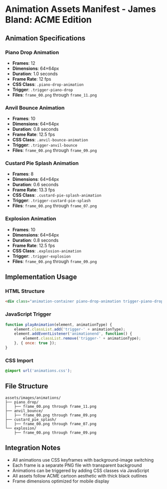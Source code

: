 # Animation Assets Manifest - James Bland: ACME Edition

## Animation Specifications

### Piano Drop Animation
- **Frames**: 12
- **Dimensions**: 64×64px
- **Duration**: 1.0 seconds
- **Frame Rate**: 12 fps
- **CSS Class**: `.piano-drop-animation`
- **Trigger**: `.trigger-piano-drop`
- **Files**: `frame_00.png` through `frame_11.png`

### Anvil Bounce Animation  
- **Frames**: 10
- **Dimensions**: 64×64px
- **Duration**: 0.8 seconds
- **Frame Rate**: 12.5 fps
- **CSS Class**: `.anvil-bounce-animation`
- **Trigger**: `.trigger-anvil-bounce`
- **Files**: `frame_00.png` through `frame_09.png`

### Custard Pie Splash Animation
- **Frames**: 8
- **Dimensions**: 64×64px
- **Duration**: 0.6 seconds
- **Frame Rate**: 13.3 fps
- **CSS Class**: `.custard-pie-splash-animation`
- **Trigger**: `.trigger-custard-pie-splash`
- **Files**: `frame_00.png` through `frame_07.png`

### Explosion Animation
- **Frames**: 10  
- **Dimensions**: 64×64px
- **Duration**: 0.8 seconds
- **Frame Rate**: 12.5 fps
- **CSS Class**: `.explosion-animation`
- **Trigger**: `.trigger-explosion`
- **Files**: `frame_00.png` through `frame_09.png`

## Implementation Usage

### HTML Structure
```html
<div class="animation-container piano-drop-animation trigger-piano-drop"></div>
```

### JavaScript Trigger
```javascript
function playAnimation(element, animationType) {
    element.classList.add('trigger-' + animationType);
    element.addEventListener('animationend', function() {
        element.classList.remove('trigger-' + animationType);
    }, { once: true });
}
```

### CSS Import
```css
@import url('animations.css');
```

## File Structure
```
assets/images/animations/
├── piano_drop/
│   ├── frame_00.png through frame_11.png
├── anvil_bounce/
│   ├── frame_00.png through frame_09.png
├── custard_pie_splash/
│   ├── frame_00.png through frame_07.png
└── explosion/
    ├── frame_00.png through frame_09.png
```

## Integration Notes
- All animations use CSS keyframes with background-image switching
- Each frame is a separate PNG file with transparent background
- Animations can be triggered by adding CSS classes via JavaScript
- All assets follow ACME cartoon aesthetic with thick black outlines
- Frame dimensions optimized for mobile display
